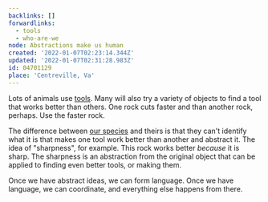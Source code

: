 ```yaml
---
backlinks: []
forwardlinks:
  - tools
  - who-are-we
node: Abstractions make us human
created: '2022-01-07T02:23:14.344Z'
updated: '2022-01-07T02:31:28.983Z'
id: 04701129
place: 'Centreville, Va'
---
```

Lots of animals use [tools](tools.md). Many will also try a variety of objects to find a tool that works better than others. One rock cuts faster and than another rock, perhaps. Use the faster rock. 

The difference between [our species](who-are-we.md) and theirs is that they can't identify what it is that makes one tool work better than another and abstract it. The idea of "sharpness", for example. This rock works better *because* it is sharp. The sharpness is an abstraction from the original object that can be applied to finding even better tools, or making them. 

Once we have abstract ideas, we can form language. Once we have language, we can coordinate, and everything else happens from there. 

